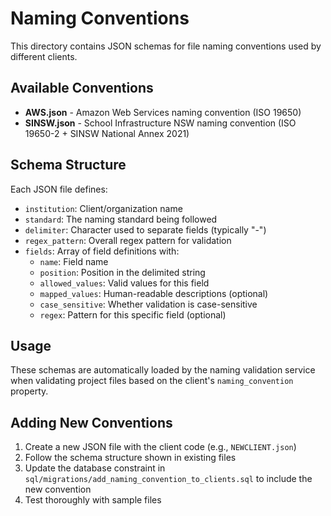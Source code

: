 # Naming Conventions

This directory contains JSON schemas for file naming conventions used by different clients.

## Available Conventions

- **AWS.json** - Amazon Web Services naming convention (ISO 19650)
- **SINSW.json** - School Infrastructure NSW naming convention (ISO 19650-2 + SINSW National Annex 2021)

## Schema Structure

Each JSON file defines:
- `institution`: Client/organization name
- `standard`: The naming standard being followed
- `delimiter`: Character used to separate fields (typically "-")
- `regex_pattern`: Overall regex pattern for validation
- `fields`: Array of field definitions with:
  - `name`: Field name
  - `position`: Position in the delimited string
  - `allowed_values`: Valid values for this field
  - `mapped_values`: Human-readable descriptions (optional)
  - `case_sensitive`: Whether validation is case-sensitive
  - `regex`: Pattern for this specific field (optional)

## Usage

These schemas are automatically loaded by the naming validation service when validating project files based on the client's `naming_convention` property.

## Adding New Conventions

1. Create a new JSON file with the client code (e.g., `NEWCLIENT.json`)
2. Follow the schema structure shown in existing files
3. Update the database constraint in `sql/migrations/add_naming_convention_to_clients.sql` to include the new convention
4. Test thoroughly with sample files
